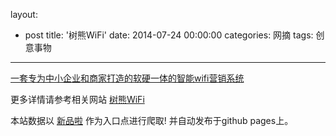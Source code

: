layout: 
  - post 
title: '树熊WiFi' 
date: 2014-07-24 00:00:00 
categories: 网摘 
tags: 创意事物 
---

<a href="http://xinpinla.com/product/264" title="查看产品详情">
								一套专为中小企业和商家打造的软硬一体的智能wifi营销系统							</a>  

更多详情请参考相关网站 [树熊WiFi](http://wifi.witown.com/)  

本站数据以 [新品啦](http://xinpinla.com/) 作为入口点进行爬取! 并自动发布于github pages上。  
